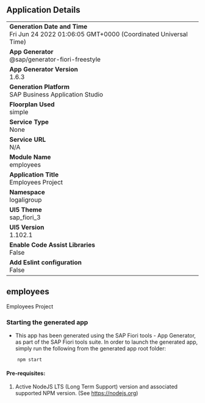 ## Application Details
|               |
| ------------- |
|**Generation Date and Time**<br>Fri Jun 24 2022 01:06:05 GMT+0000 (Coordinated Universal Time)|
|**App Generator**<br>@sap/generator-fiori-freestyle|
|**App Generator Version**<br>1.6.3|
|**Generation Platform**<br>SAP Business Application Studio|
|**Floorplan Used**<br>simple|
|**Service Type**<br>None|
|**Service URL**<br>N/A
|**Module Name**<br>employees|
|**Application Title**<br>Employees Project|
|**Namespace**<br>logaligroup|
|**UI5 Theme**<br>sap_fiori_3|
|**UI5 Version**<br>1.102.1|
|**Enable Code Assist Libraries**<br>False|
|**Add Eslint configuration**<br>False|

## employees

Employees Project

### Starting the generated app

-   This app has been generated using the SAP Fiori tools - App Generator, as part of the SAP Fiori tools suite.  In order to launch the generated app, simply run the following from the generated app root folder:

```
    npm start
```

#### Pre-requisites:

1. Active NodeJS LTS (Long Term Support) version and associated supported NPM version.  (See https://nodejs.org)


